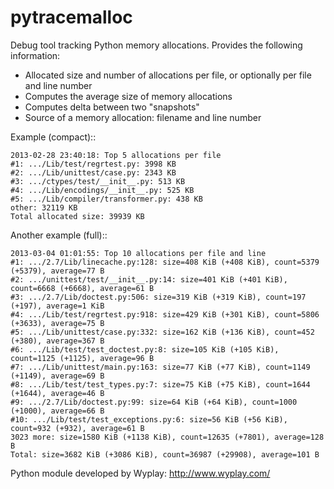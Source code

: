 pytracemalloc
=============

Debug tool tracking Python memory allocations. Provides the following information:

* Allocated size and number of allocations per file, or optionally per file and line number
* Computes the average size of memory allocations
* Computes delta between two "snapshots"
* Source of a memory allocation: filename and line number

Example (compact)::

    2013-02-28 23:40:18: Top 5 allocations per file
    #1: .../Lib/test/regrtest.py: 3998 KB
    #2: .../Lib/unittest/case.py: 2343 KB
    #3: .../ctypes/test/__init__.py: 513 KB
    #4: .../Lib/encodings/__init__.py: 525 KB
    #5: .../Lib/compiler/transformer.py: 438 KB
    other: 32119 KB
    Total allocated size: 39939 KB

Another example (full)::

    2013-03-04 01:01:55: Top 10 allocations per file and line
    #1: .../2.7/Lib/linecache.py:128: size=408 KiB (+408 KiB), count=5379 (+5379), average=77 B
    #2: .../unittest/test/__init__.py:14: size=401 KiB (+401 KiB), count=6668 (+6668), average=61 B
    #3: .../2.7/Lib/doctest.py:506: size=319 KiB (+319 KiB), count=197 (+197), average=1 KiB
    #4: .../Lib/test/regrtest.py:918: size=429 KiB (+301 KiB), count=5806 (+3633), average=75 B
    #5: .../Lib/unittest/case.py:332: size=162 KiB (+136 KiB), count=452 (+380), average=367 B
    #6: .../Lib/test/test_doctest.py:8: size=105 KiB (+105 KiB), count=1125 (+1125), average=96 B
    #7: .../Lib/unittest/main.py:163: size=77 KiB (+77 KiB), count=1149 (+1149), average=69 B
    #8: .../Lib/test/test_types.py:7: size=75 KiB (+75 KiB), count=1644 (+1644), average=46 B
    #9: .../2.7/Lib/doctest.py:99: size=64 KiB (+64 KiB), count=1000 (+1000), average=66 B
    #10: .../Lib/test/test_exceptions.py:6: size=56 KiB (+56 KiB), count=932 (+932), average=61 B
    3023 more: size=1580 KiB (+1138 KiB), count=12635 (+7801), average=128 B
    Total: size=3682 KiB (+3086 KiB), count=36987 (+29908), average=101 B


Python module developed by Wyplay: http://www.wyplay.com/
